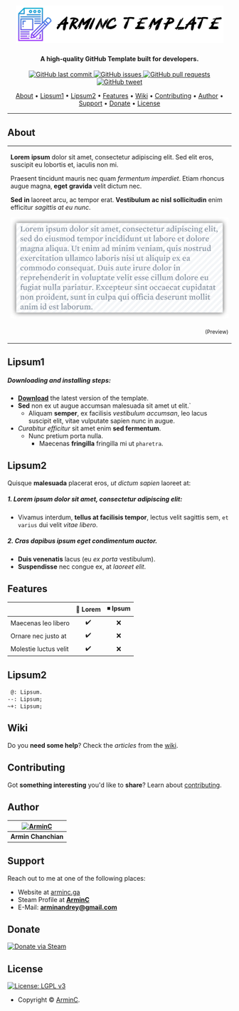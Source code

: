 <h1 align="center">
  <br>
  <a href="https://github.com/ArmynC/ArminC-Template/archive/master.zip"><img src="https://raw.githubusercontent.com/ArmynC/ArminC-Template/master/images/arminc_template.png" alt="ArminC Template"></a>
</h1>

<h4 align="center">A high-quality GitHub Template built for developers.</h4>

<p align="center">
    <a href="https://github.com/ArmynC/ArminC-Template/commits/master">
    <img src="https://img.shields.io/github/last-commit/ArmynC/ArminC-Template.svg?style=flat-square&logo=github&logoColor=white"
         alt="GitHub last commit">
    <a href="https://github.com/ArmynC/ArminC-Template/issues">
    <img src="https://img.shields.io/github/issues-raw/ArmynC/ArminC-Template.svg?style=flat-square&logo=github&logoColor=white"
         alt="GitHub issues">
    <a href="https://github.com/ArmynC/ArminC-Template/pulls">
    <img src="https://img.shields.io/github/issues-pr-raw/ArmynC/ArminC-Template.svg?style=flat-square&logo=github&logoColor=white"
         alt="GitHub pull requests">
    <a href="https://twitter.com/intent/tweet?text=Try this GitHub ReadMe Template:&url=https%3A%2F%2Fgithub.com%2FArmynC%2FArminC-Template">
    <img src="https://img.shields.io/twitter/url/https/github.com/ArmynC/ArminC-Template.svg?style=flat-square&logo=twitter"
         alt="GitHub tweet">
</p>
      
<p align="center">
  <a href="#about">About</a> •
  <a href="#lipsum1">Lipsum1</a> •
  <a href="#lipsum2">Lipsum2</a> •
  <a href="#features">Features</a> •
  <a href="#wiki">Wiki</a> •
  <a href="#contributing">Contributing</a> •
  <a href="#author">Author</a> •
  <a href="#support">Support</a> •
  <a href="#donate">Donate</a> •
  <a href="#license">License</a>
</p>

---

## About

<table>
<tr>
<td>
  
**Lorem ipsum** dolor sit amet, consectetur adipiscing elit. Sed elit eros, suscipit eu lobortis et, iaculis non mi. 

Praesent tincidunt mauris nec quam _fermentum imperdiet_. Etiam rhoncus augue magna, **eget gravida** velit dictum nec. 

**Sed in** laoreet arcu, ac tempor erat. **Vestibulum ac nisl sollicitudin** enim efficitur _sagittis at eu nunc_. 

![ArminC Template Preview](https://raw.githubusercontent.com/ArmynC/ArminC-Template/master/images/arminc_preview.png)
<p align="right">
<sub>(Preview)</sub>
</p>

</td>
</tr>
</table>

## Lipsum1

##### Downloading and installing steps:
* **[Download](https://github.com/ArmynC/ArminC-Template/archive/master.zip)** the latest version of the template.
* **Sed** non ex ut augue accumsan malesuada sit amet ut elit.`
  *  Aliquam **semper**, ex facilisis _vestibulum accumsan_, leo lacus suscipit elit, vitae vulputate sapien nunc in augue.
* _Curabitur efficitur_ sit amet enim **sed fermentum**.
  * Nunc pretium porta nulla.
    * Maecenas **fringilla** fringilla mi ut `pharetra`.

## Lipsum2

Quisque **malesuada** placerat eros, _ut dictum sapien_ laoreet at:

##### 1. Lorem ipsum dolor sit amet, consectetur adipiscing elit:
* Vivamus interdum, **tellus at facilisis tempor**, lectus velit sagittis sem, `et varius` dui velit _vitae libero_.

##### 2. Cras dapibus ipsum eget condimentum auctor.
* **Duis venenatis** lacus (eu _ex porta_ vestibulum).
* **Suspendisse** nec congue ex, at _laoreet elit_.

## Features

|                            | 🔰 Lorem            | ◾ Ipsum         |
| -------------------------- | :----------------: | :-------------: |
| Maecenas leo libero        |         ✔️         |        ❌        |
| Ornare nec justo at        |         ✔️         |        ❌        |
| Molestie luctus velit      |         ✔️         |        ❌        |

## Lipsum2

     @: Lipsum.
	--: Lipsum;
    ~+: Lipsum;
	
## Wiki

Do you **need some help**? Check the _articles_ from the [wiki](https://github.com/ArmynC/ArminC-Template/wiki/).

## Contributing

Got **something interesting** you'd like to **share**? Learn about [contributing](https://github.com/ArmynC/ArminC-Template/blob/master/.github/CONTRIBUTING.md).

## Author

| [![ArminC](http://www.gamerconfig.eu/files/avatars/thumbnail_arminc.png)](https://linkedin.com/in/arminc) 	|
|:---------------------------------------------------------------------------------------------------------:	|
|                                            **Armin Chanchian**                                            	|

## Support

Reach out to me at one of the following places:

- Website at [arminc.ga](https://arminc.ga)
- Steam Profile at **[ArminC](https://steamcommunity.com/id/arminc/)**
- E-Mail: **arminandrey@gmail.com**

## Donate

[![Donate via Steam](https://img.shields.io/badge/Donate%20via-Steam-blue.svg?&style=for-the-badge&logo=steam&logoColor=white)](https://steamcommunity.com/tradeoffer/new/?partner=133646824&token=XiRncDom)

## License

[![License: LGPL v3](https://img.shields.io/badge/License-LGPL%20v3-blue.svg?style=flat-square)](https://tldrlegal.com/license/gnu-lesser-general-public-license-v3-(lgpl-3))

- Copyright © [ArminC](https://arminc.ga "ArminC Directory Database").